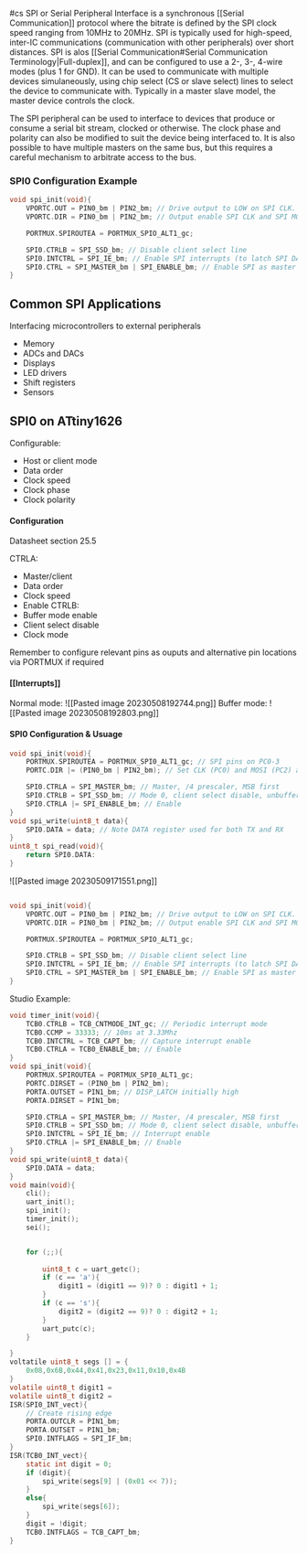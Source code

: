 #cs
SPI or Serial Peripheral Interface is a synchronous [[Serial Communication]] protocol where the bitrate is defined by the SPI clock speed ranging from 10MHz to 20MHz. SPI is typically used for high-speed, inter-IC communications (communication with other peripherals) over short distances. SPI is alos [[Serial Communication#Serial Communication Terminology|Full-duplex]], and can be configured to use a 2-, 3-, 4-wire modes (plus 1 for GND). It can be used to communicate with multiple devices simulaneously, using chip select (CS or slave select) lines to select the device to communicate with. Typically in a master slave model, the master device controls the clock.

The SPI peripheral can be used to interface to devices that produce or consume a serial bit stream, clocked or otherwise. The clock phase and polarity can also be modified to suit the device being interfaced to. It is also possible to have multiple masters on the same bus, but this requires a careful mechanism to arbitrate access to the bus.
### SPI0 Configuration Example
```c
void spi_init(void){
	VPORTC.OUT = PIN0_bm | PIN2_bm; // Drive output to LOW on SPI CLK. and SPI MOSI
	VPORTC.DIR = PIN0_bm | PIN2_bm; // Output enable SPI CLK and SPI MOSI

	PORTMUX.SPIROUTEA = PORTMUX_SPIO_ALT1_gc;

	SPI0.CTRLB = SPI_SSD_bm; // Disable client select line
	SPI0.INTCTRL = SPI_IE_bm; // Enable SPI interrupts (to latch SPI DATA)
	SPI0.CTRL = SPI_MASTER_bm | SPI_ENABLE_bm; // Enable SPI as master
}
```
## Common SPI Applications
Interfacing microcontrollers to external peripherals
- Memory
- ADCs and DACs
- Displays
- LED drivers
- Shift registers
- Sensors

## SPI0 on ATtiny1626
Configurable:
- Host or client mode
- Data order
- Clock speed
- Clock phase
- Clock polarity

#### Configuration
Datasheet section 25.5

CTRLA:
- Master/client
- Data order
- Clock speed
- Enable
CTRLB: 
- Buffer mode enable
- Client select disable
- Clock mode

Remember to configure relevant pins as ouputs and alternative pin locations via PORTMUX if required

#### [[Interrupts]]
Normal mode:
![[Pasted image 20230508192744.png]]
Buffer mode:
![[Pasted image 20230508192803.png]]

#### SPI0 Configuration & Usuage
```c
void spi_init(void){
	PORTMUX.SPIROUTEA = PORTMUX_SPI0_ALT1_gc; // SPI pins on PC0-3
	PORTC.DIR |= (PIN0_bm | PIN2_bm); // Set CLK (PC0) and MOSI (PC2) as outputs

	SPI0.CTRLA = SPI_MASTER_bm; // Master, /4 prescaler, MSB first
	SPI0.CTRLB = SPI_SSD_bm; // Mode 0, client select disable, unbuffered
	SPI0.CTRLA |= SPI_ENABLE_bm; // Enable
}
void spi_write(uint8_t data){
	SPI0.DATA = data; // Note DATA register used for both TX and RX
}
uint8_t spi_read(void){
	return SPI0.DATA: 
}
```
![[Pasted image 20230509171551.png]]
```c

void spi_init(void){
	VPORTC.OUT = PIN0_bm | PIN2_bm; // Drive output to LOW on SPI CLK. and SPI MOSI
	VPORTC.DIR = PIN0_bm | PIN2_bm; // Output enable SPI CLK and SPI MOSI

	PORTMUX.SPIROUTEA = PORTMUX_SPIO_ALT1_gc;

	SPI0.CTRLB = SPI_SSD_bm; // Disable client select line
	SPI0.INTCTRL = SPI_IE_bm; // Enable SPI interrupts (to latch SPI DATA)
	SPI0.CTRL = SPI_MASTER_bm | SPI_ENABLE_bm; // Enable SPI as master
}
```
Studio Example:
```c
void timer_init(void){
	TCB0.CTRLB = TCB_CNTMODE_INT_gc; // Periodic interrupt mode
	TCB0.CCMP = 33333; // 10ms at 3.33Mhz
	TCB0.INTCTRL = TCB_CAPT_bm; // Capture interrupt enable
	TCB0.CTRLA = TCB0_ENABLE_bm; // Enable
}
void spi_init(void){
	PORTMUX.SPIROUTEA = PORTMUX_SPI0_ALT1_gc; 
	PORTC.DIRSET = (PIN0_bm | PIN2_bm);
	PORTA.OUTSET = PIN1_bm; // DISP_LATCH initially high
	PORTA.DIRSET = PIN1_bm;

	SPI0.CTRLA = SPI_MASTER_bm; // Master, /4 prescaler, MSB first
	SPI0.CTRLB = SPI_SSD_bm; // Mode 0, client select disable, unbuffered
	SPI0.INTCTRL = SPI_IE_bm; // Interrupt enable
	SPI0.CTRLA |= SPI_ENABLE_bm; // Enable
}
void spi_write(uint8_t data){
	SPI0.DATA = data; 
}
void main(void){
	cli();
	uart_init();
	spi_init();
	timer_init();
	sei();


	for (;;){
	
		uint8_t c = uart_getc();
		if (c == 'a'){
			digit1 = (digit1 == 9)? 0 : digit1 + 1;
		}
		if (c == 's'){
			digit2 = (digit2 == 9)? 0 : digit2 + 1;
		}
		uart_putc(c);
	}

}
voltatile uint8_t segs [] = {
	0x08,0x6B,0x44,0x41,0x23,0x11,0x10,0x4B
}
volatile uint8_t digit1 = 
volatile uint8_t digit2 = 
ISR(SPI0_INT_vect){
	// Create rising edge
	PORTA.OUTCLR = PIN1_bm;
	PORTA.OUTSET = PIN1_bm;
	SPI0.INTFLAGS = SPI_IF_bm;
}
ISR(TCB0_INT_vect){
	static int digit = 0;
	if (digit){
		spi_write(segs[9] | (0x01 << 7));
	}
	else{
		spi_write(segs[6]);
	}
	digit = !digit;
	TCB0.INTFLAGS = TCB_CAPT_bm;
}



```